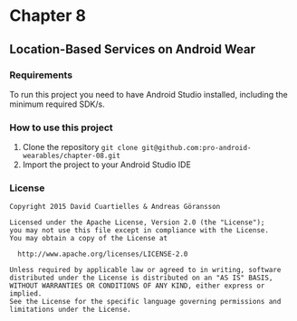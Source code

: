 # Chapter 8
## Location-Based Services on Android Wear

### Requirements

To run this project you need to have Android Studio installed, including the minimum required SDK/s.

### How to use this project

1. Clone the repository `git clone git@github.com:pro-android-wearables/chapter-08.git`
2. Import the project to your Android Studio IDE

### License

    Copyright 2015 David Cuartielles & Andreas Göransson

    Licensed under the Apache License, Version 2.0 (the "License");
    you may not use this file except in compliance with the License.
    You may obtain a copy of the License at

      http://www.apache.org/licenses/LICENSE-2.0

    Unless required by applicable law or agreed to in writing, software
    distributed under the License is distributed on an "AS IS" BASIS,
    WITHOUT WARRANTIES OR CONDITIONS OF ANY KIND, either express or implied.
    See the License for the specific language governing permissions and
    limitations under the License.